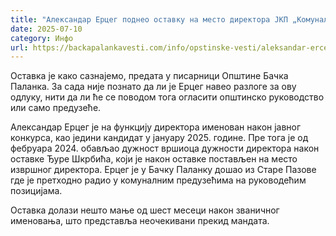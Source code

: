 ```yaml
---
title: "Александар Ерцег поднео оставку на место директора ЈКП „Комуналпројект“"
date: 2025-07-10
category: Инфо
url: https://backapalankavesti.com/info/opstinske-vesti/aleksandar-erceg-podneo-ostavku-na-mesto-direktora-jkp-komunalprojekt/
---
```


Оставка је како сазнајемо, предата у писарници Општине Бачка Паланка. За сада није познато да ли је Ерцег навео разлоге за ову одлуку, нити да ли ће се поводом тога огласити општинско руководство или само предузеће.

Александар Ерцег је на функцију директора именован након јавног конкурса, као једини кандидат у јануару 2025. године. Пре тога је од фебруара 2024. обављао дужност вршиоца дужности директора након оставке Ђуре Шкрбића, који je након оставке постављен на место извршног директора. Ерцег је у Бачку Паланку дошао из Старе Пазове где је претходно радио у комуналним предузећима на руководећим позицијама.

Оставка долази нешто мање од шест месеци након званичног именовања, што представља неочекивани прекид мандата.
